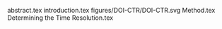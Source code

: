 abstract.tex
introduction.tex
figures/DOI-CTR/DOI-CTR.svg
Method.tex
Determining the Time Resolution.tex
